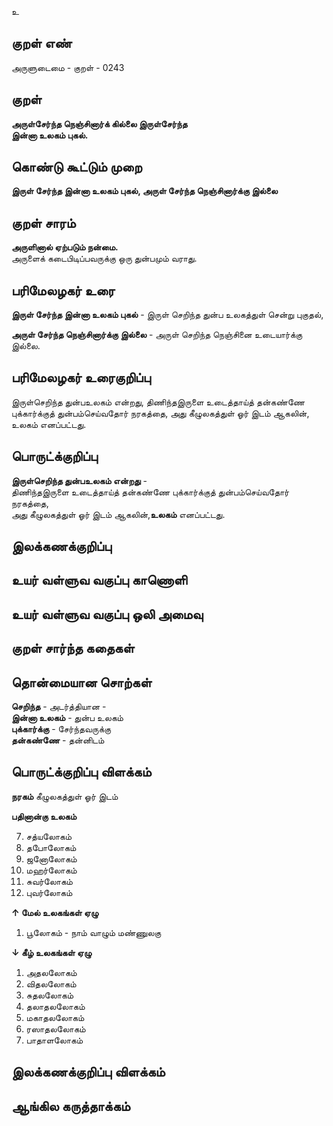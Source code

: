உ

## குறள் எண் 

அருளுடைமை - குறள் - 0243  

## குறள் 

**அருள்சேர்ந்த நெஞ்சினார்க் கில்லை இருள்சேர்ந்த  
இன்னா உலகம் புகல்.**

## கொண்டு கூட்டும் முறை

**இருள் சேர்ந்த இன்னா உலகம் புகல், அருள் சேர்ந்த நெஞ்சினார்க்கு இல்லை**

## குறள் சாரம்   

**அருளினால் ஏற்படும் நன்மை.**  
அருளைக் கடைபிடிப்பவருக்கு ஒரு துன்பமும் வராது.

## பரிமேலழகர் உரை

**இருள் சேர்ந்த இன்னா உலகம் புகல்** - இருள் செறிந்த துன்ப உலகத்துள் சென்று புகுதல்,  

**அருள் சேர்ந்த நெஞ்சினார்க்கு இல்லை** - அருள் செறிந்த நெஞ்சினை உடையார்க்கு இல்லை.

## பரிமேலழகர் உரைகுறிப்பு   

இருள்செறிந்த துன்பஉலகம் என்றது, திணிந்தஇருளை உடைத்தாய்த் தன்கண்ணே புக்கார்க்குத் துன்பம்செய்வதோர் நரகத்தை, அது கீழுலகத்துள் ஓர் இடம் ஆகலின், உலகம் எனப்பட்டது.  

## பொருட்க்குறிப்பு 

**இருள்செறிந்த துன்பஉலகம் என்றது** -  
திணிந்தஇருளை உடைத்தாய்த் தன்கண்ணே புக்கார்க்குத் துன்பம்செய்வதோர் நரகத்தை,  
அது கீழுலகத்துள் ஓர் இடம் ஆகலின்,**உலகம்** எனப்பட்டது.  

## இலக்கணக்குறிப்பு  


## உயர் வள்ளுவ வகுப்பு காணொளி


## உயர் வள்ளுவ வகுப்பு ஒலி அமைவு 

 
## குறள் சார்ந்த கதைகள் 


## தொன்மையான சொற்கள்  

**செறிந்த** - அடர்த்தியான -  
**இன்னா உலகம்** - துன்ப உலகம்   
**புக்கார்க்கு** -  சேர்ந்தவருக்கு   
**தன்கண்ணே** -  தன்னிடம் 


## பொருட்க்குறிப்பு விளக்கம்  

**நரகம்** கீழுலகத்துள் ஓர் இடம்   

**பதினான்கு உலகம்** 

7. சத்யலோகம்  
6. தபோலோகம்  
5. ஜனோலோகம்  
4. மஹர்லோகம்  
3. சுவர்லோகம்  
2. புவர்லோகம்  

**↑ மேல் உலகங்கள் ஏழு**  

1. பூலோகம் - நாம் வாழும் மண்ணுலகு  

**↓ கீழ் உலகங்கள் ஏழு**    

1. அதலலோகம்  
2. விதலலோகம்  
3. சுதலலோகம்  
4. தலாதலலோகம்  
5. மகாதலலோகம்  
6. ரஸாதலலோகம்  
7. பாதாளலோகம்

## இலக்கணக்குறிப்பு விளக்கம்


## ஆங்கில கருத்தாக்கம் 


